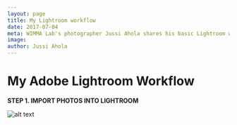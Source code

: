 ```yaml
---
layout: page
title: My Lightroom workflow
date: 2017-07-04
meta: WIMMA Lab's photographer Jussi Ahola shares his basic Lightroom workflow! Read to learn my workflow from start to finish, in Adobe Lightroom CC!
image:
author: Jussi Ahola
---
```


# My Adobe Lightroom Workflow
**STEP 1. IMPORT PHOTOS INTO LIGHTROOM**



![alt text]({{site.baseurl}}/img/kuva1.png)
